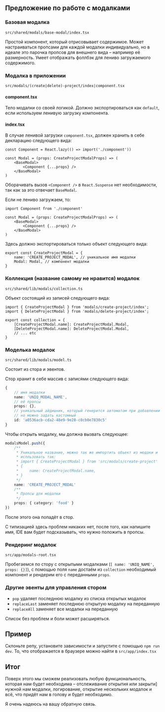 ## Предложение по работе с модалками

### Базовая модалка
`src/shared/modals/base-modal/index.tsx`

Простой компонент, который отрисовывает содержимое. 
Может настраиваться пропсами для каждой модалки индивидуально,
но в идеале это парочка пропсов для внешнего вида – например её размерность.
Умеет отображать фоллбэк для лениво загружаемого содержимого.

### Модалка в приложении
`src/modals/(create|delete)-project/index|component.tsx`

#### component.tsx

Тело модалки со своей логикой. Должно экспортироваться как `default`, если используем ленивую загрузку компонента.

#### index.tsx

В случае ленивой загрузки `component.tsx`, должен хранить в себе декларацию следующего вида:
```tsx
const Component = React.lazy(() => import('./component'))

const Modal = (props: CreateProjectModalProps) => (
    <BaseModal>
        <Component {...props} />
    </BaseModal>
)
```
Оборачивать вызов `<Component />` в `React.Suspense` нет необходимости,
так как за это отвечает `BaseModal`.

Если не лениво загружаем, то:
```tsx
import Component from './component'

const Modal = (props: CreateProjectModalProps) => (
    <BaseModal>
        <Component {...props} />
    </BaseModal>
)
```

Здесь должно экспортироваться только объект следующего вида:

```tsx
export const CreateProjectModal = {
    name: 'CREATE_PROJECT_MODAL', // уникальное имя модалки
    Modal: Modal, // компонент модалки
}
```

### Коллекция (название самому не нравится) модалок 
`src/shared/lib/modals/collection.ts`

Объект состоящий из записей следующего вида:

```tsx
import { CreateProjectModal } from 'modals/create-project/index';
import { DeleteProjectModal } from 'modals/delete-project/index';

export const collection = {
    [CreateProjectModal.name]: CreateProjectModal.Modal,
    [DeleteProjectModal.name]: DeleteProjectModal.Modal,
    // ... etc
}
```


### Моделька модалок
`src/shared/lib/modals/model.ts`

Состоит из стора и эвентов.

Стор хранит в себе массив с записями следующего вида:
```ts
{
    // имя модалки
    name: 'UNIQ_MODAL_NAME',
    // её пропсы    
    props: {},
    // уникальный айдишник, который генерится автоматом при добавлении модалки в массив,
    // но можно задать кастомный
    id: 'a0536acb-cda2-48e9-9e28-c8cb0e7830c5'   
}
```

Чтобы открыть модалку, мы должна вызвать следующее:
```ts
modalsModel.push({
    /**
     * Уникальное название, можно так же импортить объект из модаки и
     * испльзовать так: 
     * import { CreateProjectModal } from 'src/modals/create-project'
     * {
     *     name: CreateProjectModal.name,
     * }
     */
    name: 'CREATE_PROJECT_MODAL'
    /**
     * Пропсы для модалки
     */
    props: { category: 'food' }
})
```

После этого она попадёт в стор.

С типизацией здесь проблем никаких нет, после того, как напишите имя, IDE вам будет подсказывать,
что нужно положить в пропсы.

### Рендеринг модалок
`src/app/modals-root.tsx`

Пробегаемся по стору с открытыми модалками (`[ name: 'UNIQ_NAME', props: {}]`), с помощью поля 
`name` достаём из `collection` необходимый компонент и рендерим его с переданными `props`.

### Другие эвенты для управления стором

- `pop` удаляет последнюю модалку из списка открытых модалок
- `replaceLast` заменяет последнюю открытую модалку на переданную
- `replaceAll` заменяет все модалки на переданную

Список без проблем и боли может расширяться.

## Пример
Склоньте репу, установите зависимости и запустите с помощью `npm run dev`. 
То, что отображается в браузере можно найти в `src/app/index.tsx`

## Итог

Поверх этого мы сможем реализовать любую функциональность, которая нам будет необходима – отслеживание
открытия или закрыти] нужной нам модалки, логирование, открытие нескольких модалок и всё, что придёт
нам в голову и будет необходимо.

Я очень надеюсь на вашу обратную связь.